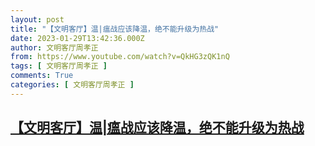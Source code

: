 ```yaml
---
layout: post
title: "【文明客厅】温|瘟战应该降温，绝不能升级为热战"
date: 2023-01-29T13:42:36.000Z
author: 文明客厅周孝正
from: https://www.youtube.com/watch?v=QkHG3zQK1nQ
tags: [ 文明客厅周孝正 ]
comments: True
categories: [ 文明客厅周孝正 ]
---
```

<!--1674999756000-->
[【文明客厅】温|瘟战应该降温，绝不能升级为热战](https://www.youtube.com/watch?v=QkHG3zQK1nQ)
------

<div>

</div>
